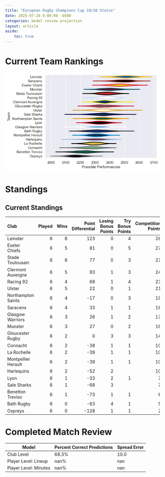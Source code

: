 ```yaml
---  
title: "European Rugby Champions Cup 19/20 Status"  
date: 2025-07-28 6:00:00 -0500  
categories: model review projection  
layout: article  
aside:  
    toc: true  
---
```

# Current Team Rankings


![Club Rankings](plots/rankings_European_Rugby_Champions_Cup_1920.png)
# Standings

## Current Standings


| Club                |   Played |   Wins |   Point Differential |   Losing Bonus Points |   Try Bonus Points |   Competition Points |
|:--------------------|---------:|-------:|---------------------:|----------------------:|-------------------:|---------------------:|
| Leinster            |        6 |      6 |                  123 |                     0 |                  4 |                   28 |
| Exeter Chiefs       |        6 |      5 |                   81 |                     0 |                  5 |                   27 |
| Stade Toulousain    |        6 |      6 |                   77 |                     0 |                  3 |                   27 |
| Clermont Auvergne   |        6 |      5 |                   93 |                     1 |                  3 |                   24 |
| Racing 92           |        6 |      4 |                   68 |                     1 |                  4 |                   23 |
| Ulster              |        6 |      5 |                   22 |                     0 |                  1 |                   21 |
| Northampton Saints  |        6 |      4 |                  -17 |                     0 |                  3 |                   19 |
| Saracens            |        6 |      4 |                   33 |                     1 |                  1 |                   18 |
| Glasgow Warriors    |        6 |      3 |                   26 |                     1 |                  2 |                   17 |
| Munster             |        6 |      3 |                   27 |                     0 |                  2 |                   16 |
| Gloucester Rugby    |        6 |      2 |                    0 |                     3 |                  3 |                   14 |
| Connacht            |        6 |      2 |                  -38 |                     1 |                  1 |                   10 |
| La Rochelle         |        6 |      2 |                  -39 |                     1 |                  1 |                   10 |
| Montpellier Herault |        6 |      2 |                  -39 |                     1 |                  1 |                   10 |
| Harlequins          |        6 |      2 |                  -52 |                     2 |                    |                   10 |
| Lyon                |        6 |      1 |                  -33 |                     2 |                  1 |                    7 |
| Sale Sharks         |        6 |      1 |                  -68 |                     3 |                    |                    7 |
| Benetton Treviso    |        6 |      1 |                  -73 |                     1 |                  1 |                    6 |
| Bath Rugby          |        6 |      0 |                  -63 |                     4 |                  1 |                    5 |
| Ospreys             |        6 |      0 |                 -128 |                     1 |                  1 |                    2 |



# Completed Match Review


| Model | Percent Correct Predictions | Spread Error |
| ------ | ------ | ------ |
| Club Level | 68.3% | 10.0 |
| Player Level: Lineup | nan% | nan |
| Player Level: Minutes | nan% | nan |

